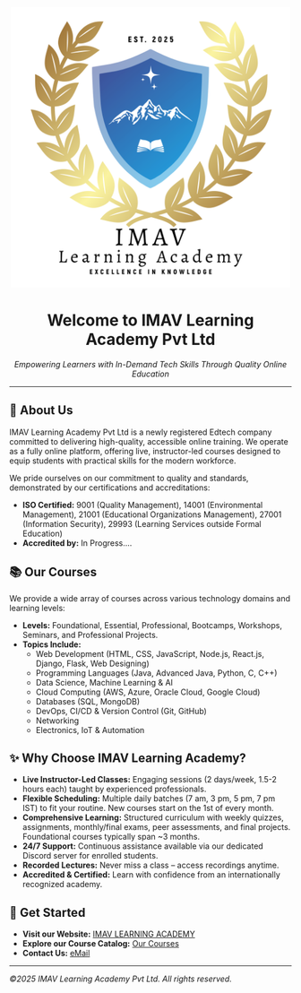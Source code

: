 <p align="center">
  <img src="logo.png" alt="LOGO" width="500" height="500">
</p>


<h1 align="center">Welcome to IMAV Learning Academy Pvt Ltd</h1>

<p align="center">
  <em>Empowering Learners with In-Demand Tech Skills Through Quality Online Education</em>
</p>

---

## 👋 About Us

IMAV Learning Academy Pvt Ltd is a newly registered Edtech company committed to delivering high-quality, accessible online training. We operate as a fully online platform, offering live, instructor-led courses designed to equip students with practical skills for the modern workforce.

We pride ourselves on our commitment to quality and standards, demonstrated by our certifications and accreditations:
* **ISO Certified:** 9001 (Quality Management), 14001 (Environmental Management), 21001 (Educational Organizations Management), 27001 (Information Security), 29993 (Learning Services outside Formal Education)
* **Accredited by:** In Progress....

## 📚 Our Courses

We provide a wide array of courses across various technology domains and learning levels:
* **Levels:** Foundational, Essential, Professional, Bootcamps, Workshops, Seminars, and Professional Projects.
* **Topics Include:**
    * Web Development (HTML, CSS, JavaScript, Node.js, React.js, Django, Flask, Web Designing)
    * Programming Languages (Java, Advanced Java, Python, C, C++)
    * Data Science, Machine Learning & AI
    * Cloud Computing (AWS, Azure, Oracle Cloud, Google Cloud)
    * Databases (SQL, MongoDB)
    * DevOps, CI/CD & Version Control (Git, GitHub)
    * Networking
    * Electronics, IoT & Automation

## ✨ Why Choose IMAV Learning Academy?

* **Live Instructor-Led Classes:** Engaging sessions (2 days/week, 1.5-2 hours each) taught by experienced professionals.
* **Flexible Scheduling:** Multiple daily batches (7 am, 3 pm, 5 pm, 7 pm IST) to fit your routine. New courses start on the 1st of every month.
* **Comprehensive Learning:** Structured curriculum with weekly quizzes, assignments, monthly/final exams, peer assessments, and final projects. Foundational courses typically span ~3 months.
* **24/7 Support:** Continuous assistance available via our dedicated Discord server for enrolled students.
* **Recorded Lectures:** Never miss a class – access recordings anytime.
* **Accredited & Certified:** Learn with confidence from an internationally recognized academy.

## 🚀 Get Started

* **Visit our Website:** [IMAV LEARNING ACADEMY](https://imav.world)
* **Explore our Course Catalog:** [Our Courses](https://imav-learning-academy.com/courses)
* **Contact Us:** [eMail](info@imav.world)

---
*©2025 IMAV Learning Academy Pvt Ltd. All rights reserved.*
